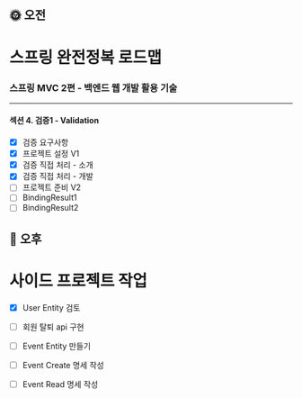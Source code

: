 ## :sun_with_face: 오전

# 스프링 완전정복 로드맵
### 스프링 MVC 2편 - 백엔드 웹 개발 활용 기술
--- ---
#### 섹션 4. 검증1 - Validation
- [x] 검증 요구사항
- [x] 프로젝트 설정 V1
- [x] 검증 직접 처리 - 소개
- [x] 검증 직접 처리 - 개발
- [ ] 프로젝트 준비 V2
- [ ] BindingResult1
- [ ] BindingResult2

## :full_moon_with_face: 오후
# 사이드 프로젝트 작업

- [x] User Entity 검토
- [ ] 회원 탈퇴 api 구현
- [ ] Event Entity 만들기 
- [ ] Event Create 명세 작성
- [ ] Event Read 명세 작성


